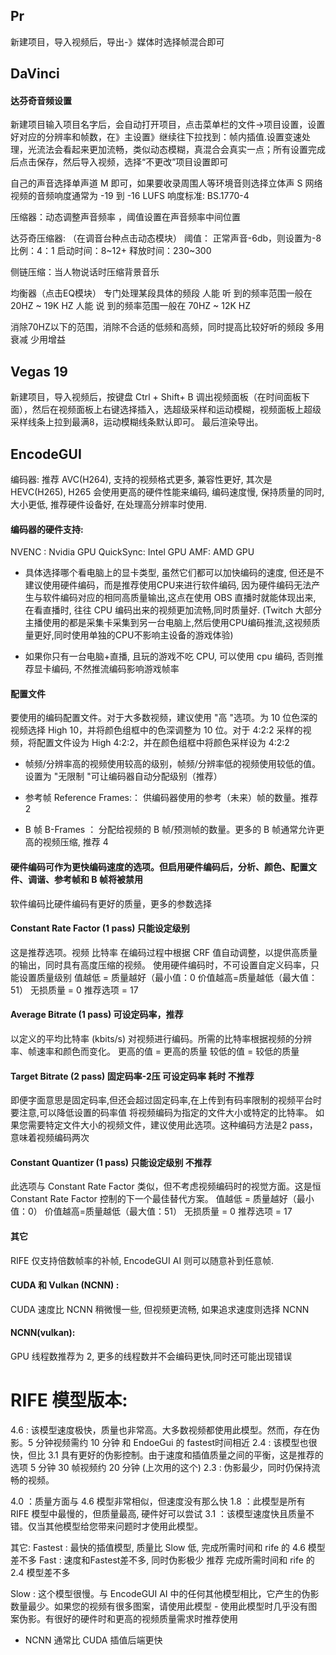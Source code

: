 ## Pr

新建项目，导入视频后，导出-》媒体时选择帧混合即可

## DaVinci

#### 达芬奇音频设置
新建项目输入项目名字后，会自动打开项目，点击菜单栏的文件->项目设置，设置好对应的分辨率和帧数，在》主设置》继续往下拉找到：帧内插值.设置变速处理，光流法会看起来更加流畅，类似动态模糊，真混合会真实一点；所有设置完成后点击保存，然后导入视频，选择“不更改”项目设置即可

自己的声音选择单声道 M 即可，如果要收录周围人等环境音则选择立体声 S
网络视频的音频响度通常为 -19 到 -16 LUFS    响度标准: BS.1770-4

压缩器：动态调整声音频率  ，阈值设置在声音频率中间位置

达芬奇压缩器: （在调音台种点击动态模块）
阈值： 正常声音-6db，则设置为-8
比例：4：1
启动时间：8~12+
释放时间：230~300

侧链压缩：当人物说话时压缩背景音乐


均衡器（点击EQ模块）
专门处理某段具体的频段
人能 听 到的频率范围一般在 20HZ ~ 19K HZ
人能 说 到的频率范围一般在 70HZ ~ 12K HZ

消除70HZ以下的范围，消除不合适的低频和高频，同时提高比较好听的频段
多用衰减 少用增益



## Vegas 19

新建项目，导入视频后，按键盘 Ctrl + Shift+ B 调出视频面板（在时间面板下面），然后在视频面板上右键选择插入，选超级采样和运动模糊，视频面板上超级采样线条上拉到最满8，运动模糊线条默认即可。 最后渲染导出。



## EncodeGUI
编码器: 推荐 AVC(H264), 支持的视频格式更多, 兼容性更好,  其次是 HEVC(H265), H265 会使用更高的硬件性能来编码, 编码速度慢, 保持质量的同时,大小更低, 推荐硬件设备好, 在处理高分辨率时使用.


#### 编码器的硬件支持:
NVENC : Nvidia GPU
QuickSync: Intel GPU
AMF:  AMD GPU
- 具体选择哪个看电脑上的显卡类型, 虽然它们都可以加快编码的速度, 但还是不建议使用硬件编码，而是推荐使用CPU来进行软件编码, 因为硬件编码无法产生与软件编码对应的相同高质量输出,这点在使用 OBS 直播时就能体现出来, 在看直播时, 往往 CPU 编码出来的视频更加流畅,同时质量好. (Twitch 大部分主播使用的都是采集卡采集到另一台电脑上,然后使用CPU编码推流,这视频质量更好,同时使用单独的CPU不影响主设备的游戏体验)

- 如果你只有一台电脑+直播, 且玩的游戏不吃 CPU, 可以使用 cpu 编码, 否则推荐显卡编码, 不然推流编码影响游戏帧率


#### 配置文件
要使用的编码配置文件。对于大多数视频，建议使用 "高 "选项。为 10 位色深的视频选择 High 10，并将颜色组框中的色深调整为 10 位。对于 4:2:2 采样的视频，将配置文件设为 High 4:2:2，并在颜色组框中将颜色采样设为 4:2:2

- 帧频/分辨率高的视频使用较高的级别，帧频/分辨率低的视频使用较低的值。设置为 "无限制 "可让编码器自动分配级别（推荐）

- 参考帧 Reference Frames:：
供编码器使用的参考（未来）帧的数量。推荐 2

- B 帧 B-Frames ：
分配给视频的 B 帧/预测帧的数量。更多的 B 帧通常允许更高的视频压缩, 推荐 4


#### 硬件编码可作为更快编码速度的选项。但启用硬件编码后，分析、颜色、配置文件、调谐、参考帧和 B 帧将被禁用
软件编码比硬件编码有更好的质量，更多的参数选择


#### Constant Rate Factor (1 pass) 只能设定级别
这是推荐选项。视频 比特率 在编码过程中根据 CRF 值自动调整，以提供高质量的输出，同时具有高度压缩的视频。
使用硬件编码时，不可设置自定义码率，只能设置质量级别
值越低 = 质量越好（最小值：0
价值越高=质量越低（最大值：51）
无损质量 = 0
推荐选项 = 17


#### Average Bitrate (1 pass)  可设定码率，推荐
以定义的平均比特率 (kbits/s) 对视频进行编码。所需的比特率根据视频的分辨率、帧速率和颜色而变化。
更高的值 = 更高的质量
较低的值 = 较低的质量


#### Target Bitrate (2 pass) 固定码率-2压 可设定码率  耗时 不推荐
即便字面意思是固定码率,但还会超过固定码率,在上传到有码率限制的视频平台时要注意,可以降低设置的码率值
将视频编码为指定的文件大小或特定的比特率。
如果您需要特定文件大小的视频文件，建议使用此选项。这种编码方法是2 pass，意味着视频编码两次


#### Constant Quantizer (1 pass) 只能设定级别  不推荐
此选项与 Constant Rate Factor 类似，但不考虑视频编码时的视觉方面。这是恒Constant Rate Factor 控制的下一个最佳替代方案。
值越低 = 质量越好（最小值：0）
价值越高=质量越低（最大值：51）
无损质量 = 0
推荐选项 = 17

#### 其它
RIFE 仅支持倍数帧率的补帧,  EncodeGUI AI 则可以随意补到任意帧.

#### CUDA 和 Vulkan (NCNN) :
CUDA 速度比 NCNN 稍微慢一些, 但视频更流畅,  如果追求速度则选择 NCNN

#### NCNN(vulkan):
GPU 线程数推荐为 2, 更多的线程数并不会编码更快,同时还可能出现错误




# RIFE 模型版本:
4.6 : 该模型速度极快，质量也非常高。大多数视频都使用此模型。然而，存在伪影。5 分钟视频需约 10 分钟  和 EndoeGui 的 fastest时间相近
2.4 : 该模型也很快，但比 3.1 具有更好的伪影控制。由于速度和插值质量之间的平衡，这是推荐的选项  5 分钟 30 帧视频约 20 分钟 (上次用的这个)
2.3 : 伪影最少，同时仍保持流畅的视频。

4.0 ：质量方面与 4.6 模型非常相似，但速度没有那么快
1.8 ：此模型是所有 RIFE 模型中最慢的，但质量最高, 硬件好可以尝试
3.1 ：该模型速度快且质量不错。仅当其他模型给您带来问题时才使用此模型。

其它:
Fastest : 最快的插值模型, 质量比 Slow 低,  完成所需时间和 rife 的 4.6 模型差不多
Fast : 速度和Fastest差不多, 同时伪影极少 推荐  完成所需时间和 rife 的 2.4 模型差不多

Slow : 这个模型很慢。与 EncodeGUI AI 中的任何其他模型相比，它产生的伪影数量最少。如果您的视频有很多图案，请使用此模型 - 使用此模型时几乎没有图案伪影。有很好的硬件时和更高的视频质量需求时推荐使用

- NCNN 通常比 CUDA 插值后端更快






